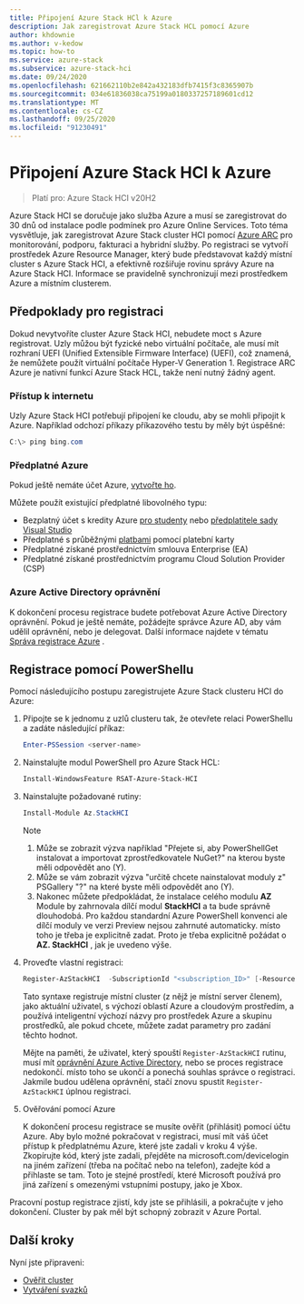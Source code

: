 ```yaml
---
title: Připojení Azure Stack HCl k Azure
description: Jak zaregistrovat Azure Stack HCL pomocí Azure
author: khdownie
ms.author: v-kedow
ms.topic: how-to
ms.service: azure-stack
ms.subservice: azure-stack-hci
ms.date: 09/24/2020
ms.openlocfilehash: 621662110b2e842a432183dfb7415f3c8365907b
ms.sourcegitcommit: 034e61836038ca75199a0180337257189601cd12
ms.translationtype: MT
ms.contentlocale: cs-CZ
ms.lasthandoff: 09/25/2020
ms.locfileid: "91230491"
---
```

# <a name="connect-azure-stack-hci-to-azure"></a>Připojení Azure Stack HCl k Azure

> Platí pro: Azure Stack HCI v20H2

Azure Stack HCI se doručuje jako služba Azure a musí se zaregistrovat do 30 dnů od instalace podle podmínek pro Azure Online Services. Toto téma vysvětluje, jak zaregistrovat Azure Stack cluster HCI pomocí [Azure ARC](https://azure.microsoft.com/services/azure-arc/) pro monitorování, podporu, fakturaci a hybridní služby. Po registraci se vytvoří prostředek Azure Resource Manager, který bude představovat každý místní cluster s Azure Stack HCI, a efektivně rozšiřuje rovinu správy Azure na Azure Stack HCI. Informace se pravidelně synchronizují mezi prostředkem Azure a místním clusterem. 

## <a name="prerequisites-for-registration"></a>Předpoklady pro registraci

Dokud nevytvoříte cluster Azure Stack HCI, nebudete moct s Azure registrovat. Uzly můžou být fyzické nebo virtuální počítače, ale musí mít rozhraní UEFI (Unified Extensible Firmware Interface) (UEFI), což znamená, že nemůžete použít virtuální počítače Hyper-V Generation 1. Registrace ARC Azure je nativní funkcí Azure Stack HCL, takže není nutný žádný agent.

### <a name="internet-access"></a>Přístup k internetu

Uzly Azure Stack HCI potřebují připojení ke cloudu, aby se mohli připojit k Azure. Například odchozí příkazy příkazového testu by měly být úspěšné:

```PowerShell
C:\> ping bing.com
```

### <a name="azure-subscription"></a>Předplatné Azure

Pokud ještě nemáte účet Azure, [vytvořte ho](https://azure.microsoft.com/). 

Můžete použít existující předplatné libovolného typu:
- Bezplatný účet s kredity Azure [pro studenty](https://azure.microsoft.com/free/students/) nebo [předplatitele sady Visual Studio](https://azure.microsoft.com/pricing/member-offers/credit-for-visual-studio-subscribers/)
- Předplatné s průběžnými [platbami](https://azure.microsoft.com/pricing/purchase-options/pay-as-you-go/) pomocí platební karty
- Předplatné získané prostřednictvím smlouva Enterprise (EA)
- Předplatné získané prostřednictvím programu Cloud Solution Provider (CSP)

### <a name="azure-active-directory-permissions"></a>Azure Active Directory oprávnění

K dokončení procesu registrace budete potřebovat Azure Active Directory oprávnění. Pokud je ještě nemáte, požádejte správce Azure AD, aby vám udělil oprávnění, nebo je delegovat. Další informace najdete v tématu [Správa registrace Azure](../manage/manage-azure-registration.md#azure-active-directory-permissions) .

## <a name="register-using-powershell"></a>Registrace pomocí PowerShellu

Pomocí následujícího postupu zaregistrujete Azure Stack clusteru HCI do Azure:

1. Připojte se k jednomu z uzlů clusteru tak, že otevřete relaci PowerShellu a zadáte následující příkaz:

   ```PowerShell
   Enter-PSSession <server-name>
   ```

2. Nainstalujte modul PowerShell pro Azure Stack HCL:

   ```PowerShell
   Install-WindowsFeature RSAT-Azure-Stack-HCI
   ```

3. Nainstalujte požadované rutiny:

   ```PowerShell
   Install-Module Az.StackHCI
   ```

   > [!NOTE]
   > 1. Může se zobrazit výzva například "Přejete si, aby PowerShellGet instalovat a importovat zprostředkovatele NuGet?" na kterou byste měli odpovědět ano (Y).
   > 2. Může se vám zobrazit výzva "určitě chcete nainstalovat moduly z" PSGallery "?" na které byste měli odpovědět ano (Y).
   > 3. Nakonec můžete předpokládat, že instalace celého modulu **AZ** Module by zahrnovala dílčí modul **StackHCI** a ta bude správně dlouhodobá. Pro každou standardní Azure PowerShell konvenci ale dílčí moduly ve verzi Preview nejsou zahrnuté automaticky. místo toho je třeba je explicitně zadat. Proto je třeba explicitně požádat o **AZ. StackHCI** , jak je uvedeno výše.

4. Proveďte vlastní registraci:

   ```PowerShell
   Register-AzStackHCI  -SubscriptionId "<subscription_ID>" [-ResourceName] [-ResourceGroupName]
   ```

   Tato syntaxe registruje místní cluster (z nějž je místní server členem), jako aktuální uživatel, s výchozí oblastí Azure a cloudovým prostředím, a používá inteligentní výchozí názvy pro prostředek Azure a skupinu prostředků, ale pokud chcete, můžete zadat parametry pro zadání těchto hodnot.

   Mějte na paměti, že uživatel, který spouští `Register-AzStackHCI` rutinu, musí mít [oprávnění Azure Active Directory](../manage/manage-azure-registration.md#azure-active-directory-permissions), nebo se proces registrace nedokončí. místo toho se ukončí a ponechá souhlas správce o registraci. Jakmile budou udělena oprávnění, stačí znovu spustit `Register-AzStackHCI` úplnou registraci.

5. Ověřování pomocí Azure

   K dokončení procesu registrace se musíte ověřit (přihlásit) pomocí účtu Azure. Aby bylo možné pokračovat v registraci, musí mít váš účet přístup k předplatnému Azure, které jste zadali v kroku 4 výše. Zkopírujte kód, který jste zadali, přejděte na microsoft.com/devicelogin na jiném zařízení (třeba na počítač nebo na telefon), zadejte kód a přihlaste se tam. Toto je stejné prostředí, které Microsoft používá pro jiná zařízení s omezenými vstupními postupy, jako je Xbox.

Pracovní postup registrace zjistí, kdy jste se přihlásili, a pokračujte v jeho dokončení. Cluster by pak měl být schopný zobrazit v Azure Portal.

## <a name="next-steps"></a>Další kroky

Nyní jste připraveni:

- [Ověřit cluster](validate.md)
- [Vytváření svazků](../manage/create-volumes.md)
